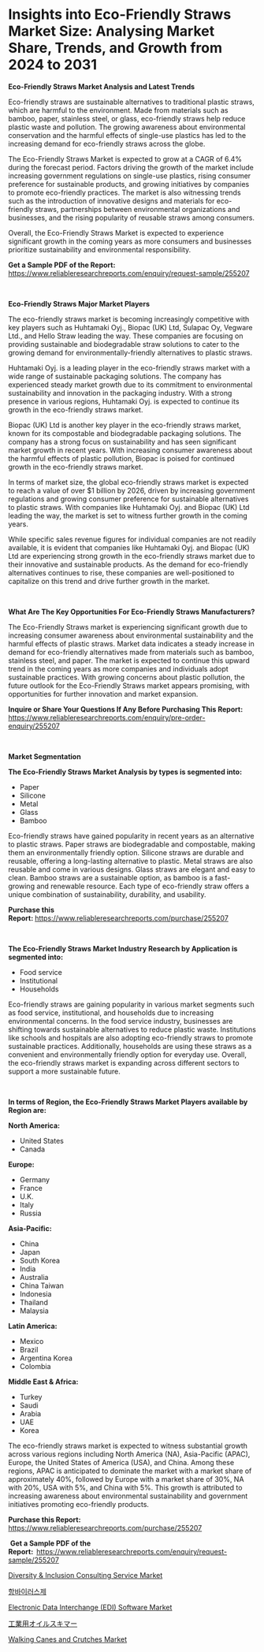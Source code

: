 <p><h1>Insights into Eco-Friendly Straws Market Size: Analysing Market Share, Trends, and Growth from 2024 to 2031</h1></p><p><strong>Eco-Friendly Straws Market Analysis and Latest Trends</strong></p>
<p><p>Eco-friendly straws are sustainable alternatives to traditional plastic straws, which are harmful to the environment. Made from materials such as bamboo, paper, stainless steel, or glass, eco-friendly straws help reduce plastic waste and pollution. The growing awareness about environmental conservation and the harmful effects of single-use plastics has led to the increasing demand for eco-friendly straws across the globe.</p><p>The Eco-Friendly Straws Market is expected to grow at a CAGR of 6.4% during the forecast period. Factors driving the growth of the market include increasing government regulations on single-use plastics, rising consumer preference for sustainable products, and growing initiatives by companies to promote eco-friendly practices. The market is also witnessing trends such as the introduction of innovative designs and materials for eco-friendly straws, partnerships between environmental organizations and businesses, and the rising popularity of reusable straws among consumers.</p><p>Overall, the Eco-Friendly Straws Market is expected to experience significant growth in the coming years as more consumers and businesses prioritize sustainability and environmental responsibility.</p></p>
<p><strong>Get a Sample PDF of the Report:&nbsp;</strong> <a href="https://www.reliableresearchreports.com/enquiry/request-sample/255207">https://www.reliableresearchreports.com/enquiry/request-sample/255207</a></p>
<p>&nbsp;</p>
<p><strong>Eco-Friendly Straws Major Market Players</strong></p>
<p><p>The eco-friendly straws market is becoming increasingly competitive with key players such as Huhtamaki Oyj., Biopac (UK) Ltd, Sulapac Oy, Vegware Ltd., and Hello Straw leading the way. These companies are focusing on providing sustainable and biodegradable straw solutions to cater to the growing demand for environmentally-friendly alternatives to plastic straws.</p><p>Huhtamaki Oyj. is a leading player in the eco-friendly straws market with a wide range of sustainable packaging solutions. The company has experienced steady market growth due to its commitment to environmental sustainability and innovation in the packaging industry. With a strong presence in various regions, Huhtamaki Oyj. is expected to continue its growth in the eco-friendly straws market.</p><p>Biopac (UK) Ltd is another key player in the eco-friendly straws market, known for its compostable and biodegradable packaging solutions. The company has a strong focus on sustainability and has seen significant market growth in recent years. With increasing consumer awareness about the harmful effects of plastic pollution, Biopac is poised for continued growth in the eco-friendly straws market.</p><p>In terms of market size, the global eco-friendly straws market is expected to reach a value of over $1 billion by 2026, driven by increasing government regulations and growing consumer preference for sustainable alternatives to plastic straws. With companies like Huhtamaki Oyj. and Biopac (UK) Ltd leading the way, the market is set to witness further growth in the coming years.</p><p>While specific sales revenue figures for individual companies are not readily available, it is evident that companies like Huhtamaki Oyj. and Biopac (UK) Ltd are experiencing strong growth in the eco-friendly straws market due to their innovative and sustainable products. As the demand for eco-friendly alternatives continues to rise, these companies are well-positioned to capitalize on this trend and drive further growth in the market.</p></p>
<p>&nbsp;</p>
<p><strong>What Are The Key Opportunities For Eco-Friendly Straws Manufacturers?</strong></p>
<p><p>The Eco-Friendly Straws market is experiencing significant growth due to increasing consumer awareness about environmental sustainability and the harmful effects of plastic straws. Market data indicates a steady increase in demand for eco-friendly alternatives made from materials such as bamboo, stainless steel, and paper. The market is expected to continue this upward trend in the coming years as more companies and individuals adopt sustainable practices. With growing concerns about plastic pollution, the future outlook for the Eco-Friendly Straws market appears promising, with opportunities for further innovation and market expansion.</p></p>
<p><strong>Inquire or Share Your Questions If Any Before Purchasing This Report:</strong> <a href="https://www.reliableresearchreports.com/enquiry/pre-order-enquiry/255207">https://www.reliableresearchreports.com/enquiry/pre-order-enquiry/255207</a></p>
<p>&nbsp;</p>
<p><strong>Market Segmentation</strong></p>
<p><strong>The Eco-Friendly Straws Market Analysis by types is segmented into:</strong></p>
<p><ul><li>Paper</li><li>Silicone</li><li>Metal</li><li>Glass</li><li>Bamboo</li></ul></p>
<p><p>Eco-friendly straws have gained popularity in recent years as an alternative to plastic straws. Paper straws are biodegradable and compostable, making them an environmentally friendly option. Silicone straws are durable and reusable, offering a long-lasting alternative to plastic. Metal straws are also reusable and come in various designs. Glass straws are elegant and easy to clean. Bamboo straws are a sustainable option, as bamboo is a fast-growing and renewable resource. Each type of eco-friendly straw offers a unique combination of sustainability, durability, and usability.</p></p>
<p><strong>Purchase this Report:&nbsp;</strong><a href="https://www.reliableresearchreports.com/purchase/255207">https://www.reliableresearchreports.com/purchase/255207</a></p>
<p>&nbsp;</p>
<p><strong>The Eco-Friendly Straws Market Industry Research by Application is segmented into:</strong></p>
<p><ul><li>Food service</li><li>Institutional</li><li>Households</li></ul></p>
<p><p>Eco-friendly straws are gaining popularity in various market segments such as food service, institutional, and households due to increasing environmental concerns. In the food service industry, businesses are shifting towards sustainable alternatives to reduce plastic waste. Institutions like schools and hospitals are also adopting eco-friendly straws to promote sustainable practices. Additionally, households are using these straws as a convenient and environmentally friendly option for everyday use. Overall, the eco-friendly straws market is expanding across different sectors to support a more sustainable future.</p></p>
<p>&nbsp;</p>
<p><strong>In terms of Region, the Eco-Friendly Straws Market Players available by Region are:</strong></p>
<p>
    <p> <strong> North America: </strong>
        <ul>
            <li>United States</li>
            <li>Canada</li>
        </ul>
        </p> 
    <p> <strong> Europe: </strong>
        <ul>
            <li>Germany</li>
            <li>France</li>
            <li>U.K.</li>
            <li>Italy</li>
            <li>Russia</li>
        </ul>
        </p> 
    <p> <strong> Asia-Pacific: </strong>
        <ul>
            <li>China</li>
            <li>Japan</li>
            <li>South Korea</li>
            <li>India</li>
            <li>Australia</li>
            <li>China Taiwan</li>
            <li>Indonesia</li>
            <li>Thailand</li>
            <li>Malaysia</li>
        </ul>
        </p> 
    <p> <strong> Latin America: </strong>
        <ul>
            <li>Mexico</li>
            <li>Brazil</li>
            <li>Argentina Korea</li>
            <li>Colombia</li>
        </ul>
        </p> 
    <p> <strong> Middle East & Africa: </strong>
        <ul>
            <li>Turkey</li>
            <li>Saudi</li>
            <li>Arabia</li>
            <li>UAE</li>
            <li>Korea</li>
        </ul>
    </p>
    </p>
<p><p>The eco-friendly straws market is expected to witness substantial growth across various regions including North America (NA), Asia-Pacific (APAC), Europe, the United States of America (USA), and China. Among these regions, APAC is anticipated to dominate the market with a market share of approximately 40%, followed by Europe with a market share of 30%, NA with 20%, USA with 5%, and China with 5%. This growth is attributed to increasing awareness about environmental sustainability and government initiatives promoting eco-friendly products.</p></p>
<p><strong>Purchase this Report: </strong><a href="https://www.reliableresearchreports.com/purchase/255207">https://www.reliableresearchreports.com/purchase/255207</a></p>
<p>&nbsp;<strong>Get a Sample PDF of the Report:&nbsp;&nbsp;</strong><a href="https://www.reliableresearchreports.com/enquiry/request-sample/255207">https://www.reliableresearchreports.com/enquiry/request-sample/255207</a></p>
<p><strong></strong></p>
<p><p><a href="https://github.com/brentleyjimmiealvaradoz4l1rea/Market-Research-Report-List-1/blob/main/diversity-inclusion-consulting-service-market.md">Diversity & Inclusion Consulting Service Market</a></p><p><a href="https://medium.com/@seamusfunk1998/%ED%95%AD%EB%B0%94%EC%9D%B4%EB%9F%AC%EC%8A%A4%EC%A0%9C-%EC%8B%9C%EC%9E%A5-%EA%B7%9C%EB%AA%A8%EB%8A%94-%EC%A0%84-%EC%84%B8%EA%B3%84-%EC%82%B0%EC%97%85%EC%97%90%EC%84%9C-%EC%B5%9C%EC%A0%81%EC%9D%98-%EB%A7%88%EC%BC%80%ED%8C%85-%EC%B1%84%EB%84%90%EC%9D%84-%EB%82%98%ED%83%80%EB%83%85%EB%8B%88%EB%8B%A4-bb0ae6519b36">항바이러스제</a></p><p><a href="https://cautious-neon-760.notion.site/Electronic-Data-Interchange-EDI-Software-Market-Size-Reflecting-a-Forecast-Till-2031-Market-By-Ty-5de59cbedd484d8889970ffdbf699a8a">Electronic Data Interchange (EDI) Software Market</a></p><p><a href="https://medium.com/@dwighthuels1/%E7%94%A3%E6%A5%AD%E7%94%A8%E3%82%AA%E3%82%A4%E3%83%AB%E3%82%B9%E3%82%AD%E3%83%9E%E3%83%BC%E5%B8%82%E5%A0%B4%E3%82%A4%E3%83%B3%E3%82%B5%E3%82%A4%E3%83%88-%E5%B8%82%E5%A0%B4%E5%8B%95%E5%90%91-%E6%88%90%E9%95%B7-2024%E5%B9%B4%E3%81%8B%E3%82%892031%E5%B9%B4%E3%81%BE%E3%81%A7%E3%81%AE%E4%BA%88%E6%B8%AC-0c14f9b9b3d1">工業用オイルスキマー</a></p><p><a href="https://frill-swim-3cd.notion.site/Walking-Canes-and-Crutches-Market-Size-and-Growth-Market-Segmentation-Regional-and-Country-Breakdo-d9a6b762cea04f828e9539c4cca50425">Walking Canes and Crutches Market</a></p></p>